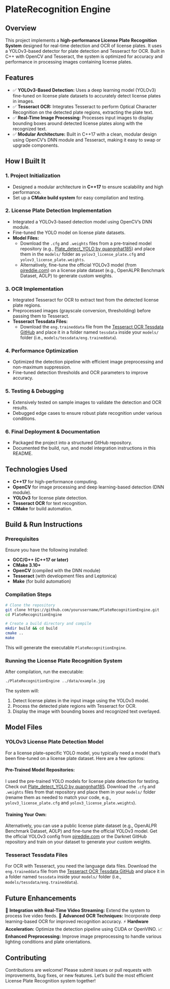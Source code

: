 # PlateRecognition Engine

## Overview
This project implements a **high-performance License Plate Recognition System** designed for real-time detection and OCR of license plates. It uses a YOLOv3-based detector for plate detection and Tesseract for OCR. Built in C++ with OpenCV and Tesseract, the system is optimized for accuracy and performance in processing images containing license plates.

## Features
- ✅ **YOLOv3-Based Detection:** Uses a deep learning model (YOLOv3) fine-tuned on license plate datasets to accurately detect license plates in images.
- ✅ **Tesseract OCR:** Integrates Tesseract to perform Optical Character Recognition on the detected plate regions, extracting the plate text.
- ✅ **Real-Time Image Processing:** Processes input images to display bounding boxes around detected license plates along with the recognized text.
- ✅ **Modular Architecture:** Built in C++17 with a clean, modular design using OpenCV’s DNN module and Tesseract, making it easy to swap or upgrade components.

## How I Built It
### 1. Project Initialization
- Designed a modular architecture in **C++17** to ensure scalability and high performance.
- Set up a **CMake build system** for easy compilation and testing.

### 2. License Plate Detection Implementation
- Integrated a YOLOv3-based detection model using OpenCV’s DNN module.
- Fine-tuned the YOLO model on license plate datasets.
- **Model Files:**  
  - Download the `.cfg` and `.weights` files from a pre-trained model repository (e.g., [Plate_detect_YOLO by quangnhat185](https://github.com/quangnhat185/Plate_detect_YOLO)) and place them in the `models/` folder as `yolov3_license_plate.cfg` and `yolov3_license_plate.weights`.  
  - Alternatively, fine-tune the official YOLOv3 model (from [pjreddie.com](https://pjreddie.com/darknet/yolo/)) on a license plate dataset (e.g., OpenALPR Benchmark Dataset, AOLP) to generate custom weights.

### 3. OCR Implementation
- Integrated Tesseract for OCR to extract text from the detected license plate regions.
- Preprocessed images (grayscale conversion, thresholding) before passing them to Tesseract.
- **Tesseract Tessdata Files:**  
  - Download the `eng.traineddata` file from the [Tesseract OCR Tessdata GitHub](https://github.com/tesseract-ocr/tessdata) and place it in a folder named `tessdata` inside your `models/` folder (i.e., `models/tessdata/eng.traineddata`).

### 4. Performance Optimization
- Optimized the detection pipeline with efficient image preprocessing and non-maximum suppression.
- Fine-tuned detection thresholds and OCR parameters to improve accuracy.

### 5. Testing & Debugging
- Extensively tested on sample images to validate the detection and OCR results.
- Debugged edge cases to ensure robust plate recognition under various conditions.

### 6. Final Deployment & Documentation
- Packaged the project into a structured GitHub repository.
- Documented the build, run, and model integration instructions in this README.

## Technologies Used
- **C++17** for high-performance computing.
- **OpenCV** for image processing and deep learning-based detection (DNN module).
- **YOLOv3** for license plate detection.
- **Tesseract OCR** for text recognition.
- **CMake** for build automation.

## Build & Run Instructions

### Prerequisites
Ensure you have the following installed:
- **GCC/G++ (C++17 or later)**
- **CMake 3.10+**
- **OpenCV** (compiled with the DNN module)
- **Tesseract** (with development files and Leptonica)
- **Make** (for build automation)

### Compilation Steps
```bash
# Clone the repository
git clone https://github.com/yourusername/PlateRecognitionEngine.git
cd PlateRecognitionEngine

# Create a build directory and compile
mkdir build && cd build
cmake ..
make
```
This will generate the executable `PlateRecognitionEngine`.

### Running the License Plate Recognition System
After compilation, run the executable:
```bash
./PlateRecognitionEngine ../data/example.jpg
```
The system will:
1. Detect license plates in the input image using the YOLOv3 model.
2. Process the detected plate regions with Tesseract for OCR.
3. Display the image with bounding boxes and recognized text overlayed.

## Model Files

### YOLOv3 License Plate Detection Model
For a license plate–specific YOLO model, you typically need a model that’s been fine-tuned on a license plate dataset. Here are a few options:

#### Pre-Trained Model Repositories:
I used the pre-trained YOLO models for license plate detection for testing. Check out [Plate_detect_YOLO by quangnhat185](https://github.com/quangnhat185/Plate_detect_YOLO). Download the `.cfg` and `.weights` files from that repository and place them in your `models/` folder (rename them as needed to match your code, e.g., `yolov3_license_plate.cfg` and `yolov3_license_plate.weights`).

#### Training Your Own:
Alternatively, you can use a public license plate dataset (e.g., OpenALPR Benchmark Dataset, AOLP) and fine-tune the official YOLOv3 model. Get the official YOLOv3 config from [pjreddie.com](https://pjreddie.com/darknet/yolo/) or the Darknet GitHub repository and train on your dataset to generate your custom weights.

### Tesseract Tessdata Files
For OCR with Tesseract, you need the language data files. Download the `eng.traineddata` file from the [Tesseract OCR Tessdata GitHub](https://github.com/tesseract-ocr/tessdata) and place it in a folder named `tessdata` inside your `models/` folder (i.e., `models/tessdata/eng.traineddata`).

## Future Enhancements
🚀 **Integration with Real-Time Video Streaming:** Extend the system to process live video feeds.
🧠 **Advanced OCR Techniques:** Incorporate deep learning-based OCR for improved recognition accuracy.
⚡ **Hardware Acceleration:** Optimize the detection pipeline using CUDA or OpenVINO.
📈 **Enhanced Preprocessing:** Improve image preprocessing to handle various lighting conditions and plate orientations.

## Contributing
Contributions are welcome! Please submit issues or pull requests with improvements, bug fixes, or new features. Let’s build the most efficient License Plate Recognition system together!

